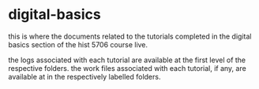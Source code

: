 # digital-basics

this is where the documents related to the tutorials completed in the digital basics section of the hist 5706 course live. 

the logs associated with each tutorial are available at the first level of the respective folders. the work files associated with each tutorial, if any, are available at in the respectively labelled folders. 
